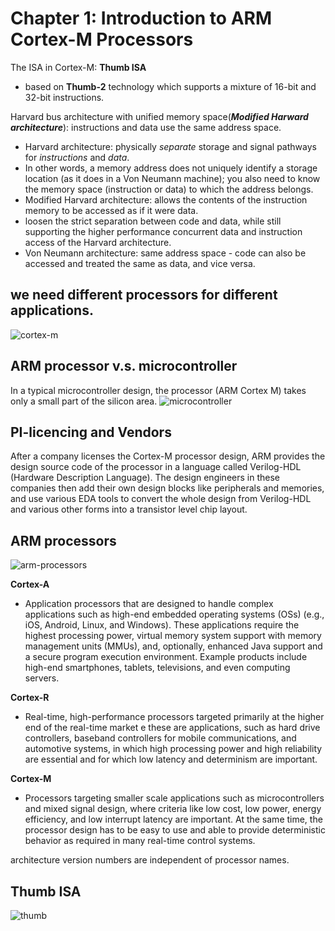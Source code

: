 # Chapter 1: Introduction to ARM Cortex-M Processors

The ISA in Cortex-M: **Thumb ISA**
* based on **Thumb-2** technology which supports a mixture of 16-bit and 32-bit instructions.

Harvard bus architecture with unified memory space(***Modified Harward architecture***): instructions and data use the same address space. 
* Harvard architecture: physically *separate* storage and signal pathways for *instructions* and *data*. 
 * In other words, a memory address does not uniquely identify a storage location (as it does in a Von Neumann machine); you also need to know the memory space (instruction or data) to which the address belongs.
* Modified Harvard architecture: allows the contents of the instruction memory to be accessed as if it were data.
 * loosen the strict separation between code and data, while still supporting the higher performance concurrent data and instruction access of the Harvard architecture.
* Von Neumann architecture: same address space - code can also be accessed and treated the same as data, and vice versa. 

## we need different processors for different applications. 
![cortex-m](https://cloud.githubusercontent.com/assets/14265605/10613766/3b478bea-771c-11e5-93f5-a8bb329533b2.png)

## ARM processor v.s. microcontroller
In a typical microcontroller design, the processor (ARM Cortex M) takes only a small part of the silicon area.
![microcontroller](https://cloud.githubusercontent.com/assets/14265605/10613949/3e06ae3c-771d-11e5-9461-61bb785ea3a9.png)

## PI-licencing and Vendors
After a company licenses the Cortex-M processor design, ARM provides the
design source code of the processor in a language called Verilog-HDL (Hardware
Description Language). The design engineers in these companies then add their
own design blocks like peripherals and memories, and use various EDA tools to
convert the whole design from Verilog-HDL and various other forms into a transistor
level chip layout.

## ARM processors
![arm-processors](https://cloud.githubusercontent.com/assets/14265605/10615541/18744108-7726-11e5-82f1-3aeec5eb1bb9.png)

**Cortex-A**
* Application processors that are designed to handle complex
applications such as high-end embedded operating systems (OSs) (e.g., iOS,
Android, Linux, and Windows). These applications require the highest
processing power, virtual memory system support with memory management
units (MMUs), and, optionally, enhanced Java support and a secure program
execution environment. Example products include high-end smartphones,
tablets, televisions, and even computing servers.

**Cortex-R**
* Real-time, high-performance processors targeted primarily at the
higher end of the real-time market e these are applications, such as hard drive
controllers, baseband controllers for mobile communications, and automotive
systems, in which high processing power and high reliability are essential and for
which low latency and determinism are important.

**Cortex-M**
* Processors targeting smaller scale applications such as
microcontrollers and mixed signal design, where criteria like low cost, low
power, energy efficiency, and low interrupt latency are important. At the same
time, the processor design has to be easy to use and able to provide deterministic
behavior as required in many real-time control systems.

architecture version numbers are independent of processor names.

## Thumb ISA
![thumb](https://cloud.githubusercontent.com/assets/14265605/10615649/9b91ca24-7726-11e5-9868-fe62f88d80cb.png)


